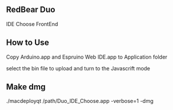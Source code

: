 
## RedBear Duo

IDE Choose FrontEnd


## How to Use

Copy Arduino.app and Espruino Web IDE.app to Application folder


select the bin file to upload and turn to the Javascrift mode

## Make dmg

./macdeployqt /path/Duo_IDE_Choose.app -verbose=1 -dmg

